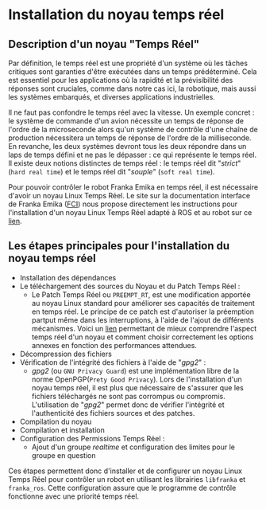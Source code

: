 # Installation du noyau temps réel

<style>
    .image{
    border: 5px solid #116aa4;
    border-radius: 10px;
    /* padding: 2px; */
    }
</style>

## Description d'un noyau "Temps Réel"

Par définition, le temps réel est une propriété d'un système où les tâches critiques sont garanties d'être exécutées dans un temps prédéterminé. Cela est essentiel pour les applications où la rapidité et la prévisibilité des réponses sont cruciales, comme dans notre cas ici, la robotique, mais aussi les systèmes embarqués, et diverses applications industrielles. 

Il ne faut pas confondre le temps réel avec la vitesse. Un exemple concret : le système de commande d'un avion nécessite un temps de réponse de l'ordre de la microseconde alors qu'un système de contrôle d'une chaîne de production nécessitera un temps de réponse de l'ordre de la milliseconde. En revanche, les deux systèmes devront tous les deux répondre dans un laps de temps défini et ne pas le dépasser : ce qui représente le temps réel. Il existe deux notions distinctes de temps réel : le temps réel dit "*strict*" (`hard real time`) et le temps réel dit "*souple*" (`soft real time`).

Pour pouvoir contrôler le robot Franka Emika en temps réel, il est nécessaire d'avoir un noyau Linux Temps Réel. Le site sur la documentation interface de Franka Emika (<a class="reference external" href="https://frankaemika.github.io/docs/index.html">FCI</a>) nous propose directement les instructions pour l'installation d'un noyau Linux Temps Réel adapté à ROS et au robot sur ce <a class="reference external" href="https://frankaemika.github.io/docs/installation_linux.html#setting-up-the-real-time-kernel">lien</a>.

## Les étapes principales pour l'installation du noyau temps réel
- Installation des dépendances 
- Le téléchargement des sources du Noyau et du Patch Temps Réel :
  - Le Patch Temps Réel ou `PREEMPT_RT`, est une modification apportée au noyau Linux standard pour améliorer ses capacités de traitement en temps réel. Le principe de ce patch est d'autoriser la préemption partput même dans les interruptions, à l'aide de l'ajout de différents mécanismes.
  Voici un <a class="reference external" href="https://www.linuxembedded.fr/2019/09/le-temps-reel-sous-linux">lien</a> permettant de mieux comprendre l'aspect temps réel d'un noyau et comment choisir correctement les options annexes en fonction des performances attendues.
- Décompression des fichiers
- Vérification de l'intégrité des fichiers à l'aide de "*gpg2*" :
  - *gpg2* (ou `GNU Privacy Guard`) est une implémentation libre de la norme OpenPGP(`Prety Good Privacy`). Lors de l'installation d'un noyau temps réel, il est plus que nécessaire de s'assurer que les fichiers téléchargés ne sont pas corrompus ou compromis. L'utilisation de "*gpg2*" permet donc de vérifier l'intégrité et l'authenticité des fichiers sources et des patches.
- Compilation du noyau
- Compilation et installation
- Configuration des Permissions Temps Réel :
  - Ajout d'un groupe *realtime* et configuration des limites pour le groupe en question

Ces étapes permettent donc d'installer et de configurer un noyau Linux Temps Réel pour contrôler un robot en utilisant les librairies `libfranka` et `franka_ros`. Cette configuration assure que le programme de contrôle fonctionne avec une priorité temps réel.


